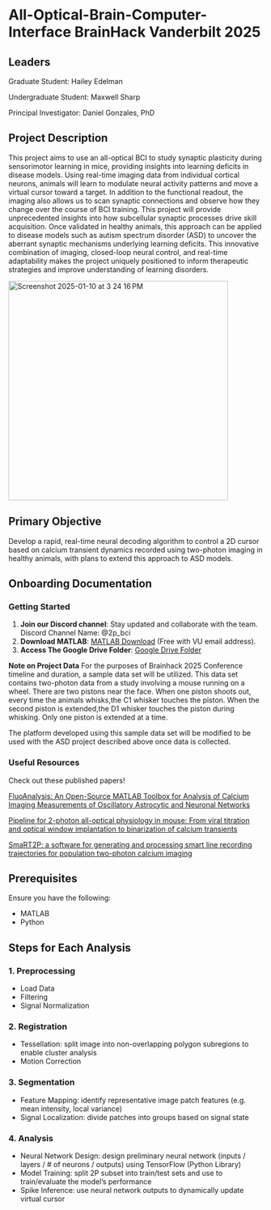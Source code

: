 # **All-Optical-Brain-Computer-Interface BrainHack Vanderbilt 2025**

## **Leaders**
Graduate Student: Hailey Edelman 

Undergraduate Student: Maxwell Sharp

Principal Investigator: Daniel Gonzales, PhD

## **Project Description**
This project aims to use an all-optical BCI to study synaptic plasticity during sensorimotor learning in mice, providing insights into learning deficits in disease models. Using real-time imaging data from individual cortical neurons, animals will learn to modulate neural activity patterns and move a virtual cursor toward a target. In addition to the functional readout, the imaging also allows us to scan synaptic connections and observe how they change over the course of BCI training. This project will provide unprecedented insights into how subcellular synaptic processes drive skill acquisition. Once validated in healthy animals, this approach can be applied to disease models such as autism spectrum disorder (ASD) to uncover the aberrant synaptic mechanisms underlying learning deficits. This innovative combination of imaging, closed-loop neural control, and real-time adaptability makes the project uniquely positioned to inform therapeutic strategies and improve understanding of learning disorders.  

<img width="434" alt="Screenshot 2025-01-10 at 3 24 16 PM" src="https://github.com/user-attachments/assets/a49a6c3d-0505-4c46-b451-4bc297e9a1ad" />

## **Primary Objective**
Develop a rapid, real-time neural decoding algorithm to control a 2D cursor based on calcium transient dynamics recorded using two-photon imaging in healthy animals, with plans to extend this approach to ASD models. 

## **Onboarding Documentation**
### Getting Started
1. **Join our Discord channel**: Stay updated and collaborate with the team. Discord Channel Name: @2p_bci
2. **Download MATLAB**: [MATLAB Download](https://www.mathworks.com/downloads/) (Free with VU email address).
3. **Access The Google Drive Folder**: [Google Drive Folder](https://drive.google.com/drive/folders/1rSHFr5iAfE-CrYZfGHz9_dFOTBRGZBaF?usp=share_link)

**Note on Project Data**
For the purposes of Brainhack 2025 Conference timeline and duration, a sample data set will be utilized. This data set contains two-photon data from a study involving a mouse running on a wheel. There are two pistons near the face. When one piston shoots out, every time the animals whisks,the C1 whisker touches the piston. When the second piston is extended,the D1 whisker touches the piston during whisking. Only one piston is extended at a time. 

The platform developed using this sample data set will be modified to be used with the ASD project described above once data is collected. 

### **Useful Resources**
Check out these published papers!

[FluoAnalysis: An Open-Source MATLAB Toolbox for Analysis of Calcium Imaging Measurements of Oscillatory Astrocytic and Neuronal Networks](https://pmc.ncbi.nlm.nih.gov/articles/PMC11353153/)


[Pipeline for 2-photon all-optical physiology in mouse: From viral titration and optical window implantation to binarization of calcium transients](https://www.sciencedirect.com/science/article/pii/S2666166721007164)


[SmaRT2P: a software for generating and processing smart line recording trajectories for population two-photon calcium imaging](https://braininformatics.springeropen.com/articles/10.1186/s40708-022-00166-4)

## **Prerequisites**
Ensure you have the following:
- MATLAB 
- Python

## **Steps for Each Analysis**

### 1. Preprocessing
- Load Data
- Filtering
- Signal Normalization

### 2. Registration
- Tessellation: split image into non-overlapping polygon subregions to enable cluster analysis
- Motion Correction

### 3. Segmentation
- Feature Mapping: identify representative image patch features (e.g. mean intensity, local variance)
- Signal Localization: divide patches into groups based on signal state

### 4. Analysis
- Neural Network Design: design preliminary neural network (inputs / layers / # of neurons / outputs) using TensorFlow (Python Library)
- Model Training: split 2P subset into train/test sets and use to train/evaluate the model’s performance
- Spike Inference: use neural network outputs to dynamically update virtual cursor















